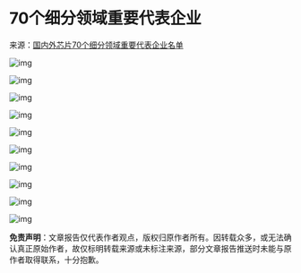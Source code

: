 # 70个细分领域重要代表企业

来源：[国内外芯片70个细分领域重要代表企业名单](https://www.sohu.com/a/426877907_99900352)

![img](http://p8.itc.cn/q_70/images03/20201024/8e113974577a47909709f125e9ab3df0.png)

![img](http://p5.itc.cn/q_70/images03/20201024/c767e30c254e4438932d89c917a2bbac.png)

![img](http://p2.itc.cn/q_70/images03/20201024/57ffe6491ee24ec5b9eee47b7b349cc7.png)

![img](http://p0.itc.cn/q_70/images03/20201024/c1a7a00b69bb4979af8d41ff382b2e21.png)

![img](http://p5.itc.cn/q_70/images03/20201024/0b5998130da74c0ea37214b559871058.png)

![img](http://p6.itc.cn/q_70/images03/20201024/3440b01b1cdd4dffa8e180c40970b493.png)

![img](http://p6.itc.cn/q_70/images03/20201024/9023e3351be9419a897f2209bf29be25.png)

![img](http://p5.itc.cn/q_70/images03/20201024/64611f3f463c4a84a04b10e40232024e.png)

![img](https://p2.itc.cn/q_70/images03/20201024/1976e42caa64410a9de1e5a0b24757b1.png)

![img](http://p1.itc.cn/q_70/images03/20201024/4fa99a1c639e430d848efbbf57950a50.png)

**免责声明**：文章报告仅代表作者观点，版权归原作者所有。因转载众多，或无法确认真正原始作者，故仅标明转载来源或未标注来源，部分文章报告推送时未能与原作者取得联系，十分抱歉。

